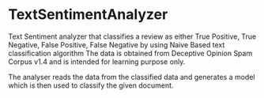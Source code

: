 # TextSentimentAnalyzer
Text Sentiment analyzer that classifies a review as either True Positive, True Negative, False Positive, False Negative by using 
Naive Based text classification algorithm
The data is obtained from Deceptive Opinion Spam Corpus v1.4 and is intended for learning purpose only.

The analyser reads the data from the classified data and generates a model which is then used to classify the given 
document.

